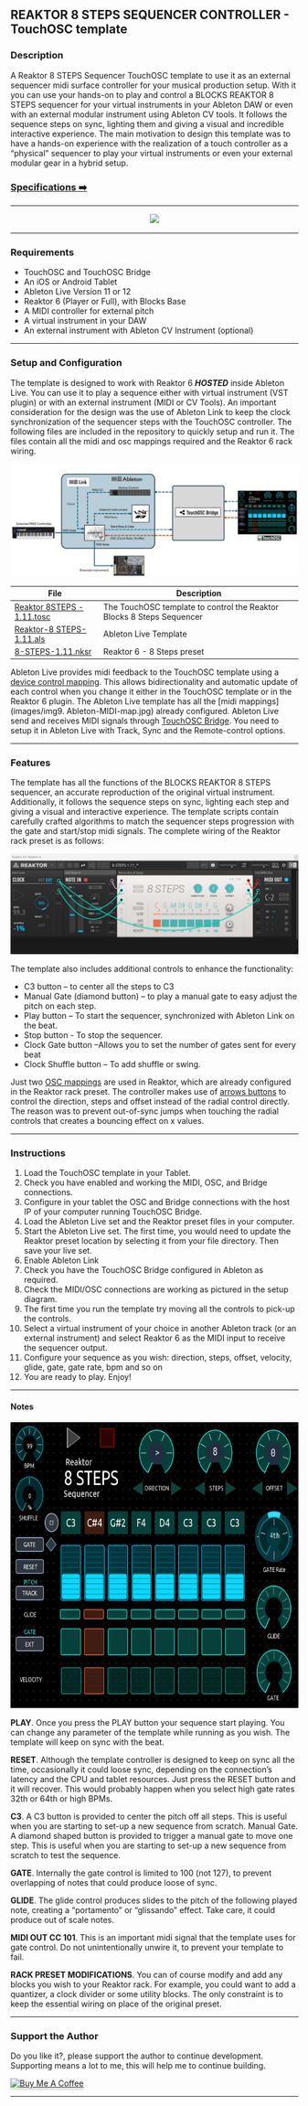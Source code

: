 ## REAKTOR 8 STEPS SEQUENCER CONTROLLER - TouchOSC template

### Description

A Reaktor 8 STEPS Sequencer TouchOSC template to use it as an external sequencer midi surface controller for your musical production setup. With it you can use your hands-on to play and control a BLOCKS REAKTOR 8 STEPS sequencer for your virtual instruments in your Ableton DAW or even with an external modular instrument using Ableton CV tools. It follows the sequence steps on sync, lighting them and giving a visual and incredible interactive experience. The main motivation to design this template was to have a hands-on experience with the realization of a touch controller as a “physical” sequencer to play your virtual instruments or even your external modular gear in a hybrid setup. 

### [Specifications :arrow_right: ](SPECS.md)

---

<div align="center"> 

![](images/img0.gif)

</div>

---

### Requirements

-   TouchOSC and TouchOSC Bridge
-   An iOS or Android Tablet
-   Ableton Live Version 11 or 12
-   Reaktor 6 (Player or Full), with Blocks Base
-   A MIDI controller for external pitch
-   A virtual instrument in your DAW
-   An external instrument with Ableton CV Instrument (optional)

---

### Setup and Configuration
The template is designed to work with Reaktor 6 ***HOSTED*** inside Ableton Live. You can use it to play a sequence either with virtual instrument (VST plugin) or with an external instrument (MIDI or CV Tools). An important consideration for the design was the use of Ableton Link to keep the clock synchronization of the sequencer steps with the TouchOSC controller. The following files are included in the repository to quickly setup and run it. The files contain all the midi and osc mappings required and the Reaktor 6 rack wiring. 

![](images/img3.Ableton_TouchOSC_setup.jpg)

| File | Description   |
| ------------ | ------------ |
|  [Reaktor 8STEPS - 1.11.tosc](touchosc/Reaktor-8STEPS-1.11.01.tosc) | The TouchOSC template to control the Reaktor Blocks 8 Steps Sequencer  |
| [Reaktor-8 STEPS-1.11.als](files/Reaktor-8-STEPS-1.11.als)   | Ableton Live Template   |
| [8-STEPS-1.11.nksr](files/8-STEPS-1.11_.nksr)  | Reaktor 6 - 8 Steps preset   |

Ableton Live provides midi feedback to the TouchOSC template using a [device control mapping](images/img4.Ableton_Reaktor_Device_Controller.jpg). This allows bidirectionality and automatic update of each control when you change it either in the TouchOSC template or in the Reaktor 6 plugin. The Ableton Live template has all the [midi mappings](images/img9. Ableton-MIDI-map.jpg) already configured. Ableton Live send and receives MIDI signals through [TouchOSC Bridge](images/img5.TouchOSC_Bridge_config.jpg). You need to setup it in Ableton Live with Track, Sync and the Remote-control options.

---

### Features

The template has all the functions of the BLOCKS REAKTOR 8 STEPS sequencer, an accurate reproduction of the original virtual instrument. Additionally, it follows the sequence steps on sync, lighting each step and giving a visual and interactive experience. The template scripts contain carefully crafted algorithms to match the sequencer steps progression with the gate and start/stop midi signals.  The complete wiring of the Reaktor rack preset is as follows: 

![](images/img6.Reaktor-8-STEPS-rack.jpg)

The template also includes additional controls to enhance the functionality:

- C3 button – to center all the steps to C3
- Manual Gate (diamond button) – to play a manual gate to easy adjust the pitch on each step. 
- Play button – To start the sequencer, synchronized with Ableton Link on the beat.
- Stop button - To stop the sequencer.
- Clock Gate button –Allows you to set the number of gates sent for every beat
- Clock Shuffle button – To add shuffle or swing.


Just two [OSC mappings](images/img7.Reaktor_OSC_map.jpg) are used in Reaktor, which are already configured in the Reaktor rack preset. The controller makes use of [arrows buttons](images/img8.Direction-Steps-Offset.png) to control the direction, steps and offset instead of the radial control directly. The reason was to prevent out-of-sync jumps when touching the radial controls that creates a bouncing effect on x values.

---

### Instructions

1. Load the TouchOSC template in your Tablet.
2. Check you have enabled and working the MIDI, OSC, and Bridge connections.
3. Configure in your tablet the OSC and Bridge connections with the host IP of your computer running TouchOSC Bridge. 
4. Load the Ableton Live set and the Reaktor preset files in your computer. 
5. Start the Ableton Live set. The first time, you would need to update the Reaktor preset location by selecting it from your file directory. Then save your live set. 
6. Enable Ableton Link
7. Check you have the TouchOSC Bridge configured in Ableton as required.
8. Check the MIDI/OSC connections are working as pictured in the setup diagram.
9. The first time you run the template try moving all the controls to pick-up the controls. 
10. Select a virtual instrument of your choice in another Ableton track (or an external instrument) and select Reaktor 6 as the MIDI input to receive the sequencer output. 
11. Configure your sequence as you wish: direction, steps, offset, velocity, glide, gate, gate rate, bpm and so on
12. You are ready to play. Enjoy!

---

#### Notes

<div align="center"> 
  
  <img src="images/img2.Reaktor-8STEPS_layout.png" with=500 height=500>

</div>

**PLAY**. Once you press the PLAY button your sequence start playing. You can change any parameter of the template while running as you wish. The template will keep on sync with the beat. 

**RESET**. Although the template controller is designed to keep on sync all the time, occasionally it could loose sync, depending on the connection’s latency and the CPU and tablet resources. Just press the RESET button and it will recover. This would probably happen when you select high gate rates 32th or 64th or high BPMs. 

**C3**. A C3 button is provided to center the pitch off all steps. This is useful when you are starting to set-up a new sequence from scratch.
Manual Gate. A diamond shaped button is provided to trigger a manual gate to move one step. This is useful when you are starting to set-up a new sequence from scratch to test the sequence.

**GATE**. Internally the gate control is limited to 100 (not 127), to prevent overlapping of notes that could produce loose of sync. 

**GLIDE**. The glide control produces slides to the pitch of the following played note, creating a “portamento” or “glissando” effect. Take care, it could produce out of scale notes.

**MIDI OUT CC 101**. This is an important midi signal that the template uses for gate control. Do not unintentionally unwire it, to prevent your template to fail. 

**RACK PRESET MODIFICATIONS**. You can of course modify and add any blocks you wish to your Reaktor rack. For example, you could want to add a quantizer, a clock divider or some utility blocks. The only constraint is to keep the essential wiring on place of the original preset. 

---

### Support the Author
<p> Do you like it?, please support the author to continue development. <br>
Supporting means a lot to me, this will help me to continue building. <p>
<a href="https://www.buymeacoffee.com/r1c4rd0" target="_blank"><img src="https://www.buymeacoffee.com/assets/img/custom_images/orange_img.png" alt="Buy Me A Coffee" style="height: 41px !important;width: 174px !important;box-shadow: 0px 3px 2px 0px rgba(190, 190, 190, 0.5) !important;-webkit-box-shadow: 0px 3px 2px 0px rgba(190, 190, 190, 0.5) !important;" ></a>

---